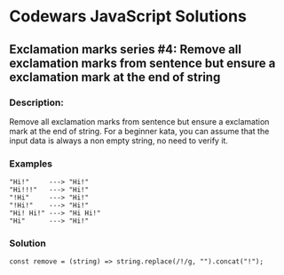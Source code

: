 # Codewars JavaScript Solutions

## Exclamation marks series #4: Remove all exclamation marks from sentence but ensure a exclamation mark at the end of string

### Description:

Remove all exclamation marks from sentence but ensure a exclamation mark at the end of string. For a beginner kata, you can assume that the input data is always a non empty string, no need to verify it.

### Examples

```
"Hi!"     ---> "Hi!"
"Hi!!!"   ---> "Hi!"
"!Hi"     ---> "Hi!"
"!Hi!"    ---> "Hi!"
"Hi! Hi!" ---> "Hi Hi!"
"Hi"      ---> "Hi!"
```

### Solution

```
const remove = (string) => string.replace(/!/g, "").concat("!");
```
